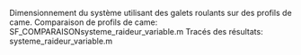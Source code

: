 Dimensionnement du système utilisant des galets roulants sur des profils de came.
Comparaison de profils de came: SF_COMPARAISONsysteme_raideur_variable.m
Tracés des résultats: systeme_raideur_variable.m

